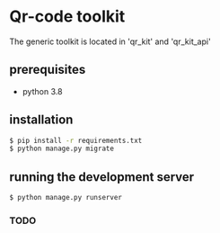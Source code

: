 # Qr-code toolkit

The generic toolkit is located in 'qr_kit' and 'qr_kit_api'

## prerequisites

* python 3.8

## installation

```bash
$ pip install -r requirements.txt
$ python manage.py migrate
```

## running the development server

```bash
$ python manage.py runserver 
```

### TODO
